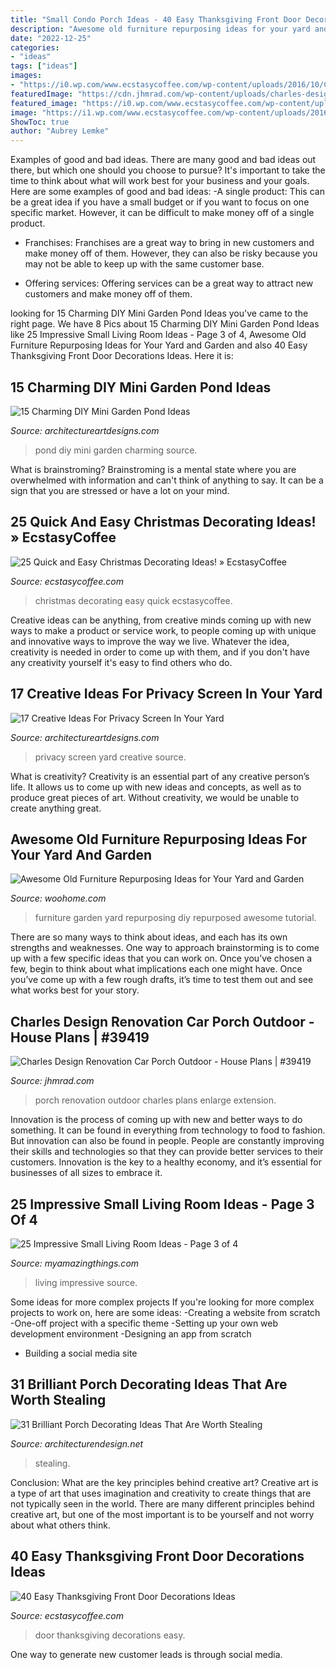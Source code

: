 ```yaml
---
title: "Small Condo Porch Ideas - 40 Easy Thanksgiving Front Door Decorations Ideas"
description: "Awesome old furniture repurposing ideas for your yard and garden"
date: "2022-12-25"
categories:
- "ideas"
tags: ["ideas"]
images:
- "https://i0.wp.com/www.ecstasycoffee.com/wp-content/uploads/2016/10/Christmas-Decorating-37.jpg"
featuredImage: "https://cdn.jhmrad.com/wp-content/uploads/charles-design-renovation-car-porch-outdoor_365569-670x400.jpg"
featured_image: "https://i0.wp.com/www.ecstasycoffee.com/wp-content/uploads/2016/10/Christmas-Decorating-37.jpg"
image: "https://i1.wp.com/www.ecstasycoffee.com/wp-content/uploads/2016/10/Thanksgiving-Front-Door-Decorations-13.jpg?resize=510%2C680"
ShowToc: true
author: "Aubrey Lemke"
---
```



Examples of good and bad ideas.
There are many good and bad ideas out there, but which one should you choose to pursue? It's important to take the time to think about what will work best for your business and your goals. Here are some examples of good and bad ideas: 
-A single product: This can be a great idea if you have a small budget or if you want to focus on one specific market. However, it can be difficult to make money off of a single product.

- Franchises: Franchises are a great way to bring in new customers and make money off of them. However, they can also be risky because you may not be able to keep up with the same customer base.

- Offering services: Offering services can be a great way to attract new customers and make money off of them.

	

		
looking for 15 Charming DIY Mini Garden Pond Ideas you've came to the right page. We have 8 Pics about 15 Charming DIY Mini Garden Pond Ideas like 25 Impressive Small Living Room Ideas - Page 3 of 4, Awesome Old Furniture Repurposing Ideas for Your Yard and Garden and also 40 Easy Thanksgiving Front Door Decorations Ideas. Here it is:
		
    
## 15 Charming DIY Mini Garden Pond Ideas

<img loading=lazy src="https://www.architectureartdesigns.com/wp-content/uploads/2015/06/846.jpg" onerror="this.onerror=null;this.src='https://tse4.mm.bing.net/th?id=OIP.fl3lK_rj3Ej9Sys4E7wj8wHaLD&amp;pid=15.1';" alt="15 Charming DIY Mini Garden Pond Ideas">

_Source: architectureartdesigns.com_

>pond diy mini garden charming source. 

	

What is brainstroming? Brainstroming is a mental state where you are overwhelmed with information and can't think of anything to say. It can be a sign that you are stressed or have a lot on your mind.

    
## 25 Quick And Easy Christmas Decorating Ideas! » EcstasyCoffee

<img loading=lazy src="https://i0.wp.com/www.ecstasycoffee.com/wp-content/uploads/2016/10/Christmas-Decorating-37.jpg" onerror="this.onerror=null;this.src='https://tse2.mm.bing.net/th?id=OIP.hItVLx4u6fXZKtQGQAk-YQHaLH&amp;pid=15.1';" alt="25 Quick and Easy Christmas Decorating Ideas! » EcstasyCoffee">

_Source: ecstasycoffee.com_

>christmas decorating easy quick ecstasycoffee. 

	

Creative ideas can be anything, from creative minds coming up with new ways to make a product or service work, to people coming up with unique and innovative ways to improve the way we live. Whatever the idea, creativity is needed in order to come up with them, and if you don't have any creativity yourself it's easy to find others who do.

    
## 17 Creative Ideas For Privacy Screen In Your Yard

<img loading=lazy src="https://www.architectureartdesigns.com/wp-content/uploads/2016/07/7-59.jpg" onerror="this.onerror=null;this.src='https://tse4.mm.bing.net/th?id=OIP.nRoYoO8hwJRKlAh8K5lDWgHaLH&amp;pid=15.1';" alt="17 Creative Ideas For Privacy Screen In Your Yard">

_Source: architectureartdesigns.com_

>privacy screen yard creative source. 

	

What is creativity?
Creativity is an essential part of any creative person’s life. It allows us to come up with new ideas and concepts, as well as to produce great pieces of art. Without creativity, we would be unable to create anything great.

    
## Awesome Old Furniture Repurposing Ideas For Your Yard And Garden

<img loading=lazy src="https://www.woohome.com/wp-content/uploads/2016/02/repurposed-furniture-garden-yard-3-2.jpg" onerror="this.onerror=null;this.src='https://tse4.mm.bing.net/th?id=OIP.5HpV0DUhHuqOIfQ4-DKwYAHaSP&amp;pid=15.1';" alt="Awesome Old Furniture Repurposing Ideas for Your Yard and Garden">

_Source: woohome.com_

>furniture garden yard repurposing diy repurposed awesome tutorial. 

	

There are so many ways to think about ideas, and each has its own strengths and weaknesses. One way to approach brainstorming is to come up with a few specific ideas that you can work on. Once you’ve chosen a few, begin to think about what implications each one might have. Once you’ve come up with a few rough drafts, it’s time to test them out and see what works best for your story.

    
## Charles Design Renovation Car Porch Outdoor - House Plans | #39419

<img loading=lazy src="https://cdn.jhmrad.com/wp-content/uploads/charles-design-renovation-car-porch-outdoor_365569-670x400.jpg" onerror="this.onerror=null;this.src='https://tse3.mm.bing.net/th?id=OIP.uQexC6axoHxLWNkI7ic94QHaEa&amp;pid=15.1';" alt="Charles Design Renovation Car Porch Outdoor - House Plans | #39419">

_Source: jhmrad.com_

>porch renovation outdoor charles plans enlarge extension. 

	

Innovation is the process of coming up with new and better ways to do something. It can be found in everything from technology to food to fashion. But innovation can also be found in people. People are constantly improving their skills and technologies so that they can provide better services to their customers. Innovation is the key to a healthy economy, and it’s essential for businesses of all sizes to embrace it.

    
## 25 Impressive Small Living Room Ideas - Page 3 Of 4

<img loading=lazy src="https://myamazingthings.com/wp-content/uploads/2016/11/living-room-1.jpg" onerror="this.onerror=null;this.src='https://tse4.mm.bing.net/th?id=OIP.RFbUpR04tt9MLCG-cwsaXQHaGa&amp;pid=15.1';" alt="25 Impressive Small Living Room Ideas - Page 3 of 4">

_Source: myamazingthings.com_

>living impressive source. 

	

Some ideas for more complex projects
If you're looking for more complex projects to work on, here are some ideas: 
-Creating a website from scratch 
-One-off project with a specific theme 
-Setting up your own web development environment 
-Designing an app from scratch 
- Building a social media site

    
## 31 Brilliant Porch Decorating Ideas That Are Worth Stealing

<img loading=lazy src="https://cdn.architecturendesign.net/wp-content/uploads/2015/07/AD-Small-Porch-Ideas-18.jpg" onerror="this.onerror=null;this.src='https://tse2.mm.bing.net/th?id=OIP.ThESZzsPTekhO-QxcGw6DwHaJ4&amp;pid=15.1';" alt="31 Brilliant Porch Decorating Ideas That Are Worth Stealing">

_Source: architecturendesign.net_

>stealing. 

	

Conclusion: What are the key principles behind creative art?
Creative art is a type of art that uses imagination and creativity to create things that are not typically seen in the world. There are many different principles behind creative art, but one of the most important is to be yourself and not worry about what others think.

    
## 40 Easy Thanksgiving Front Door Decorations Ideas

<img loading=lazy src="https://i1.wp.com/www.ecstasycoffee.com/wp-content/uploads/2016/10/Thanksgiving-Front-Door-Decorations-13.jpg?resize=510%2C680" onerror="this.onerror=null;this.src='https://tse1.mm.bing.net/th?id=OIP.ftgLEwJowab5hv_kvsBSpwHaJ4&amp;pid=15.1';" alt="40 Easy Thanksgiving Front Door Decorations Ideas">

_Source: ecstasycoffee.com_

>door thanksgiving decorations easy. 

	

One way to generate new customer leads is through social media.


